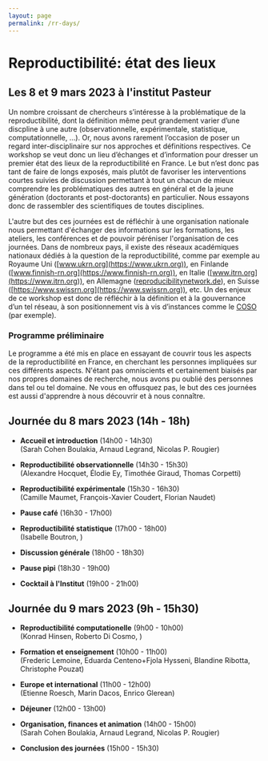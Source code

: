 ```yaml
---
layout: page
permalink: /rr-days/
---
```


# Reproductibilité: état des lieux
## Les 8 et 9 mars 2023 à l'institut Pasteur

Un nombre croissant de chercheurs s’intéresse à la problématique de la
reproductibilité, dont la définition même peut grandement varier d’une
discpline à une autre (observationnelle, expérimentale, statistique,
computationnelle, …). Or, nous avons rarement l’occasion de poser un
regard inter-disciplinaire sur nos approches et définitions
respectives. Ce workshop se veut donc un lieu d’échanges et
d’information pour dresser un premier état des lieux de la
reproductibilité en France. Le but n’est donc pas tant de faire de
longs exposés, mais plutôt de favoriser les interventions courtes
suivies de discussion permettant à tout un chacun de mieux comprendre
les problématiques des autres en général et de la jeune génération
(doctorants et post-doctorants) en particulier. Nous essayons donc de
rassembler des scientifiques de toutes disciplines.

L'autre but des ces journées est de réfléchir à une organisation
nationale nous permettant d'échanger des informations sur les
formations, les ateliers, les conférences et de pouvoir péréniser
l'organisation de ces journées.  Dans de nombreux pays, il existe des
réseaux académiques nationaux dédiés à la question de la
reproductibilité, comme par exemple au Royaume Uni
([www.ukrn.org](https://www.ukrn.org)), en Finlande
([www.finnish-rn.org](https://www.finnish-rn.org)), en Italie
([www.itrn.org](https://www.itrn.org)), en Allemagne
([reproducibilitynetwork.de](https://reproducibilitynetwork.de)), en
Suisse ([https://www.swissrn.org](https://www.swissrn.org)), etc.  Un
des enjeux de ce workshop est donc de réfléchir à la définition et à
la gouvernance d’un tel réseau, à son positionnement vis à vis
d’instances comme le [COSO](https://www.ouvrirlascience.fr/comite-fr/)
(par exemple).

### Programme préliminaire

Le programme a été mis en place en essayant de couvrir tous les
aspects de la reproductibilité en France, en cherchant les personnes
impliquées sur ces différents aspects. N'étant pas omniscients et
certainement biaisés par nos propres domaines de recherche, nous avons
pu oublié des personnes dans tel ou tel domaine. Ne vous en offusquez
pas, le but des ces journées est aussi d'apprendre à nous découvrir et
à nous connaître.

## Journée du 8 mars 2023 (14h - 18h)

* **Accueil et introduction** (14h00 - 14h30)  
   (Sarah Cohen Boulakia, Arnaud Legrand, Nicolas P. Rougier)

* **Reproductibilité observationnelle** (14h30 - 15h30)  
  (Alexandre Hocquet, Élodie Ey, Timothée Giraud, Thomas Corpetti) 

* **Reproductibilité expérimentale** (15h30 - 16h30)  
   (Camille Maumet, François-Xavier Coudert, Florian Naudet)

* **Pause café** (16h30 - 17h00)

* **Reproductibilité statistique** (17h00 - 18h00)  
   (Isabelle Boutron, )

* **Discussion générale** (18h00 - 18h30)

* **Pause pipi** (18h30 - 19h00)

* **Cocktail à l'Institut** (19h00 - 21h00)



## Journée du 9 mars 2023 (9h - 15h30)

* **Reproductibilité computationelle** (9h00 - 10h00)  
  (Konrad Hinsen, Roberto Di Cosmo, )

* **Formation et enseignement** (10h00 - 11h00)  
  (Frederic Lemoine, Eduarda Centeno+Fjola Hysseni, Blandine Ribotta, Christophe Pouzat)

* **Europe et international** (11h00 - 12h00)  
  (Etienne Roesch, Marin Dacos, Enrico Glerean)

* **Déjeuner** (12h00 - 13h00)

* **Organisation, finances et animation** (14h00 - 15h00)  
   (Sarah Cohen Boulakia, Arnaud Legrand, Nicolas P. Rougier)

* **Conclusion des journées** (15h00 - 15h30)

